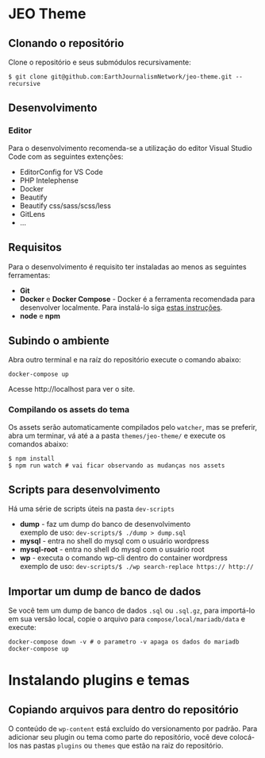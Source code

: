 # JEO Theme
## Clonando o repositório
Clone o repositório e seus submódulos recursivamente:

```
$ git clone git@github.com:EarthJournalismNetwork/jeo-theme.git --recursive
```
## Desenvolvimento
### Editor
Para o desenvolvimento recomenda-se a utilização do editor Visual Studio Code com as seguintes extenções:

- EditorConfig for VS Code
- PHP Intelephense
- Docker
- Beautify
- Beautify css/sass/scss/less
- GitLens
- ...
## Requisitos
Para o desenvolvimento é requisito ter instaladas ao menos as seguintes ferramentas:
- **Git**
- **Docker** e **Docker Compose** - Docker é a ferramenta recomendada para desenvolver localmente. Para instalá-lo siga [estas instruções](https://docs.docker.com/install/#supported-platforms).
- **node** e **npm**
## Subindo o ambiente
Abra outro terminal e na raíz do repositório execute o comando abaixo:

```
docker-compose up
```
Acesse http://localhost para ver o site.

### Compilando os assets do tema
Os assets serão automaticamente compilados pelo `watcher`, mas se preferir, abra um terminar, vá até a a pasta `themes/jeo-theme/` e execute os comandos abaixo:

```
$ npm install
$ npm run watch # vai ficar observando as mudanças nos assets
```

## Scripts para desenvolvimento
Há uma série de scripts úteis na pasta `dev-scripts`
- **dump** - faz um dump do banco de desenvolvimento<br>
    exemplo de uso: `dev-scripts/$ ./dump > dump.sql`
- **mysql** - entra no shell do mysql com o usuário wordpress
- **mysql-root** - entra no shell do mysql com o usuário root
- **wp** - executa o comando wp-cli dentro do container wordpress<br>
    exemplo de uso: `dev-scripts/$ ./wp search-replace https:// http://`

## Importar um dump de banco de dados
Se você tem um dump de banco de dados `.sql` ou `.sql.gz`, para importá-lo em sua versão local, copie o arquivo para `compose/local/mariadb/data` e execute:

```
docker-compose down -v # o parametro -v apaga os dados do mariadb
docker-compose up 
```

# Instalando plugins e temas

## Copiando arquivos para dentro do repositório
O conteúdo de `wp-content` está excluído do versionamento por padrão. Para adicionar seu plugin ou tema como parte do repositório, você deve colocá-los nas pastas `plugins` ou `themes` que estão na raiz do repositório.

<br>